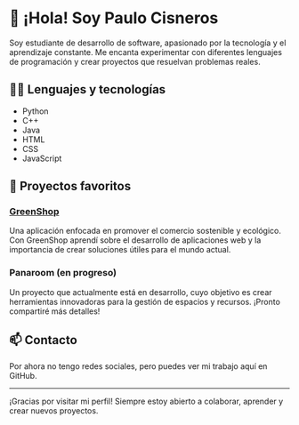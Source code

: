 # 👋 ¡Hola! Soy Paulo Cisneros

Soy estudiante de desarrollo de software, apasionado por la tecnología y el aprendizaje constante. Me encanta experimentar con diferentes lenguajes de programación y crear proyectos que resuelvan problemas reales.

## 🧑‍💻 Lenguajes y tecnologías

- Python
- C++
- Java
- HTML
- CSS
- JavaScript

## 🚀 Proyectos favoritos

### [GreenShop](https://github.com/PeerJack22/greenShop)
Una aplicación enfocada en promover el comercio sostenible y ecológico. Con GreenShop aprendí sobre el desarrollo de aplicaciones web y la importancia de crear soluciones útiles para el mundo actual.

### Panaroom (en progreso)
Un proyecto que actualmente está en desarrollo, cuyo objetivo es crear herramientas innovadoras para la gestión de espacios y recursos. ¡Pronto compartiré más detalles!

## 📫 Contacto
Por ahora no tengo redes sociales, pero puedes ver mi trabajo aquí en GitHub.

---

¡Gracias por visitar mi perfil! Siempre estoy abierto a colaborar, aprender y crear nuevos proyectos.  
